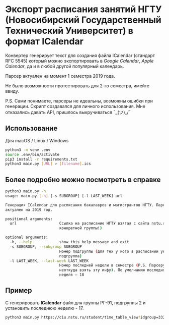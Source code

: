 # Экспорт расписания занятий НГТУ (Новосибирский Государственный Технический Университет) в формат ICalendar
Конвертер генерирует текст для создания файла ICalendar (стандарт RFC 5545) который можно экспортировать в _Google Calendar_, _Apple Calendar_, да и в любой
другой популярный календарь.

Парсер актуален на момент 1 семестра 2019 года.  

Не было возможности протестировать для 2-го семестра, имейте ввиду.
  
P.S.
Сами понимаете, парсеры не идеальны, возможны ошибки при генерации. Скрипт создавался для личного использования. Мне отказались давать API, пришлось выкручиваться ¯\_(ツ)_/¯

## Использование
Для macOS / Linux / Windows
```bash
python3 -m venv .env
source .env/bin/activate
pip3 install -r requirements.txt
python3 main.py [URL] > [filename].ics
```


## Более подробно можно посмотреть в справке
```bash
python3 main.py -h
usage: main.py [-h] [-s SUBGROUP] [-l LAST_WEEK] url

Генерация ICalendar для расписания бакалавров и магистрантов НГТУ. Парсер
актуален на 2019 год.

positional arguments:
  url                   Ссылка на расписание НГТУ взятая с сайта nstu.ru (для
                        конкретной группы!)

optional arguments:
  -h, --help            show this help message and exit
  -s SUBGROUP, --subgroup SUBGROUP
                        Номер подгруппы (для тех у кого в расписании указана
                        подгруппа)
  -l LAST_WEEK, --last-week LAST_WEEK
                        Номер последней недели в семестре (P.S. Парсеру
                        неоткуда взять эту инфу). По умолчанию последняя
                        неделя – 18
```

## Пример
С генерировать **ICalendar** файл для группы РГ-91, подгруппы 2 и установить последнюю неделю - 17.
```bash
python3 main.py https://ciu.nstu.ru/student/time_table_view?idgroup=33281&fk_timetable=40065 -s 2 -l 17 > РГ-91.ics

```
